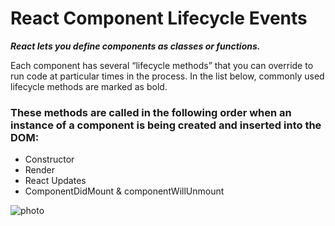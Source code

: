 # React Component Lifecycle Events

***React lets you define components as classes or functions.***

Each component has several “lifecycle methods” that you can override to run code at particular times in the process. 
In the list below, commonly used lifecycle methods are marked as bold.


### These methods are called in the following order when an instance of a component is being created and inserted into the DOM:

* Constructor
* Render
* React Updates 
* ComponentDidMount & componentWillUnmount

![photo](https://cdn-images-1.medium.com/max/1600/1*DNNTps27uJ_YmhZZqClxAw.png)


